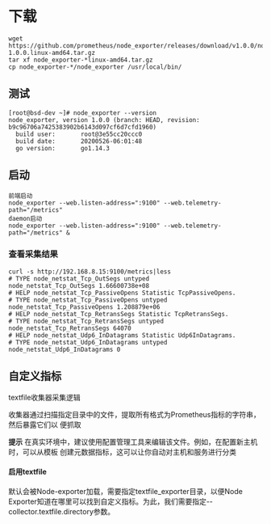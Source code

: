 # 下载
```
wget https://github.com/prometheus/node_exporter/releases/download/v1.0.0/node_exporter-1.0.0.linux-amd64.tar.gz
tar xf node_exporter-*linux-amd64.tar.gz
cp node_exporter-*/node_exporter /usr/local/bin/ 
```

## 测试
```
[root@bsd-dev ~]# node_exporter --version
node_exporter, version 1.0.0 (branch: HEAD, revision: b9c96706a7425383902b6143d097cf6d7cfd1960)
  build user:       root@3e55cc20ccc0
  build date:       20200526-06:01:48
  go version:       go1.14.3
```
## 启动

```
前端启动
node_exporter --web.listen-address=":9100" --web.telemetry-path="/metrics"
daemon启动
node_exporter --web.listen-address=":9100" --web.telemetry-path="/metrics" &
```
### 查看采集结果
```
curl -s http://192.168.8.15:9100/metrics|less
# TYPE node_netstat_Tcp_OutSegs untyped
node_netstat_Tcp_OutSegs 1.66600738e+08
# HELP node_netstat_Tcp_PassiveOpens Statistic TcpPassiveOpens.
# TYPE node_netstat_Tcp_PassiveOpens untyped
node_netstat_Tcp_PassiveOpens 1.208879e+06
# HELP node_netstat_Tcp_RetransSegs Statistic TcpRetransSegs.
# TYPE node_netstat_Tcp_RetransSegs untyped
node_netstat_Tcp_RetransSegs 64070
# HELP node_netstat_Udp6_InDatagrams Statistic Udp6InDatagrams.
# TYPE node_netstat_Udp6_InDatagrams untyped
node_netstat_Udp6_InDatagrams 0
```
## 自定义指标
textfile收集器采集逻辑

收集器通过扫描指定目录中的文件，提取所有格式为Prometheus指标的字符串，然后暴露它们以
便抓取

**提示**
在真实环境中，建议使用配置管理工具来编辑该文件。例如，在配置新主机时，可以从模板
创建元数据指标，这可以让你自动对主机和服务进行分类

#### 启用textfile
默认会被Node-exporter加载，需要指定textfile_exporter目录，以便Node Exporter知道在哪里可以找到自定义指标。为此，我们需要指定--
collector.textfile.directory参数。


